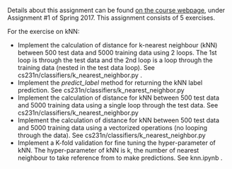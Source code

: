 Details about this assignment can be found [on the course webpage](http://cs231n.github.io/), under Assignment #1 of Spring 2017.
This assignment consists of 5 exercises.

For the exercise on kNN:

* Implement the calculation of distance for k-nearest neighbour (kNN) between 500 test data and 5000 training data using 2 loops. The 1st loop is through the test data and the 2nd loop is a loop through the training data (nested in the test data loop). See cs231n/classifiers/k_nearest_neighbor.py .
* Implement the _predict\_label_ method for returning the kNN label prediction. See cs231n/classifiers/k_nearest_neighbor.py
* Implement the calculation of distance for kNN between 500 test data and 5000 training data using a single loop through the test data. See cs231n/classifiers/k_nearest_neighbor.py
* Implement the calculation of distance for kNN between 500 test data and 5000 training data using a vectorized operations (no looping through the data). See cs231n/classifiers/k_nearest_neighbor.py
* Implement a K-fold validation for fine tuning the hyper-parameter of kNN. The hyper-parameter of kNN is k, the number of nearest neighbour to take reference from to make predictions. See knn.ipynb .
